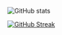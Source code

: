![GitHub stats](https://github-readme-stats-one-dun-87.vercel.app/api?hide=javascript&username=StephanHamers&count_private=true&theme=dark&show_icons=true)

[![GitHub Streak](https://github-readme-streak-stats-419gmv56a-beertjes-projects.vercel.app?user=stephanhamers&theme=youtube-dark)](https://git.io/streak-stats)

